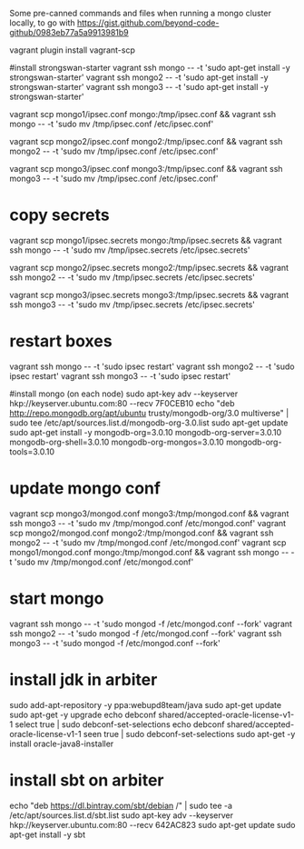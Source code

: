 Some pre-canned commands and files when running a mongo cluster locally, to go with https://gist.github.com/beyond-code-github/0983eb77a5a9913981b9

vagrant plugin install vagrant-scp

#install strongswan-starter
vagrant ssh mongo -- -t 'sudo apt-get install -y strongswan-starter'
vagrant ssh mongo2 -- -t 'sudo apt-get install -y strongswan-starter'
vagrant ssh mongo3 -- -t 'sudo apt-get install -y strongswan-starter'

vagrant scp mongo1/ipsec.conf mongo:/tmp/ipsec.conf && vagrant ssh mongo -- -t 'sudo mv /tmp/ipsec.conf /etc/ipsec.conf'

vagrant scp mongo2/ipsec.conf mongo2:/tmp/ipsec.conf && vagrant ssh mongo2 -- -t 'sudo mv /tmp/ipsec.conf /etc/ipsec.conf'

vagrant scp mongo3/ipsec.conf mongo3:/tmp/ipsec.conf && vagrant ssh mongo3 -- -t 'sudo mv /tmp/ipsec.conf /etc/ipsec.conf'

# copy secrets
vagrant scp mongo1/ipsec.secrets mongo:/tmp/ipsec.secrets && vagrant ssh mongo -- -t 'sudo mv /tmp/ipsec.secrets /etc/ipsec.secrets'

vagrant scp mongo2/ipsec.secrets mongo2:/tmp/ipsec.secrets && vagrant ssh mongo2 -- -t 'sudo mv /tmp/ipsec.secrets /etc/ipsec.secrets'

vagrant scp mongo3/ipsec.secrets mongo3:/tmp/ipsec.secrets && vagrant ssh mongo3 -- -t 'sudo mv /tmp/ipsec.secrets /etc/ipsec.secrets'

# restart boxes
vagrant ssh mongo -- -t 'sudo ipsec restart'
vagrant ssh mongo2 -- -t 'sudo ipsec restart'
vagrant ssh mongo3 -- -t 'sudo ipsec restart'

#install mongo (on each node)
sudo apt-key adv --keyserver hkp://keyserver.ubuntu.com:80 --recv 7F0CEB10
echo "deb http://repo.mongodb.org/apt/ubuntu trusty/mongodb-org/3.0 multiverse" | sudo tee /etc/apt/sources.list.d/mongodb-org-3.0.list
sudo apt-get update
sudo apt-get install -y mongodb-org=3.0.10 mongodb-org-server=3.0.10 mongodb-org-shell=3.0.10 mongodb-org-mongos=3.0.10 mongodb-org-tools=3.0.10


# update mongo conf
vagrant scp mongo3/mongod.conf mongo3:/tmp/mongod.conf && vagrant ssh mongo3 -- -t 'sudo mv /tmp/mongod.conf /etc/mongod.conf'
vagrant scp mongo2/mongod.conf mongo2:/tmp/mongod.conf && vagrant ssh mongo2 -- -t 'sudo mv /tmp/mongod.conf /etc/mongod.conf'
vagrant scp mongo1/mongod.conf mongo:/tmp/mongod.conf && vagrant ssh mongo -- -t 'sudo mv /tmp/mongod.conf /etc/mongod.conf'

# start mongo
vagrant ssh mongo  -- -t 'sudo mongod -f /etc/mongod.conf --fork'
vagrant ssh mongo2 -- -t 'sudo mongod -f /etc/mongod.conf --fork'
vagrant ssh mongo3 -- -t 'sudo mongod -f /etc/mongod.conf --fork'

# install jdk in arbiter
sudo add-apt-repository -y ppa:webupd8team/java
sudo apt-get update
sudo apt-get -y upgrade
echo debconf shared/accepted-oracle-license-v1-1 select true | sudo debconf-set-selections
echo debconf shared/accepted-oracle-license-v1-1 seen true | sudo debconf-set-selections
sudo apt-get -y install oracle-java8-installer

# install sbt on arbiter
echo "deb https://dl.bintray.com/sbt/debian /" | sudo tee -a /etc/apt/sources.list.d/sbt.list
sudo apt-key adv --keyserver hkp://keyserver.ubuntu.com:80 --recv 642AC823
sudo apt-get update
sudo apt-get install -y sbt
